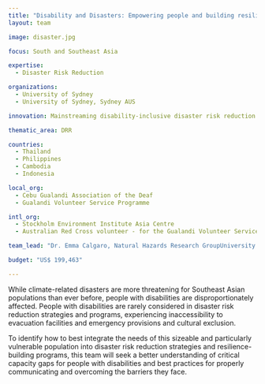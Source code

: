 ```yaml
---
title: "Disability and Disasters: Empowering people and building resilience to risk"
layout: team

image: disaster.jpg

focus: South and Southeast Asia

expertise:
  - Disaster Risk Reduction

organizations:
  - University of Sydney
  - University of Sydney, Sydney AUS

innovation: Mainstreaming disability-inclusive disaster risk reduction planning

thematic_area: DRR

countries: 
  - Thailand
  - Philippines
  - Cambodia
  - Indonesia

local_org: 
  - Cebu Gualandi Association of the Deaf
  - Gualandi Volunteer Service Programme

intl_org:
  - Stockholm Environment Institute Asia Centre
  - Australian Red Cross volunteer - for the Gualandi Volunteer Service Programme

team_lead: "Dr. Emma Calgaro, Natural Hazards Research GroupUniversity of Sydney, Australia"

budget: "US$ 199,463"

---
```


While climate-related disasters are more threatening for Southeast Asian populations than ever before, people with disabilities are disproportionately affected. People with disabilities are rarely considered in disaster risk reduction strategies and programs, experiencing inaccessibility to evacuation facilities and emergency provisions and cultural exclusion. 

To identify how to best integrate the needs of this sizeable and particularly vulnerable population into disaster risk reduction strategies and resilience-building programs, this team will seek a better understanding of critical capacity gaps for people with disabilities and best practices for properly communicating and overcoming the barriers they face. 
